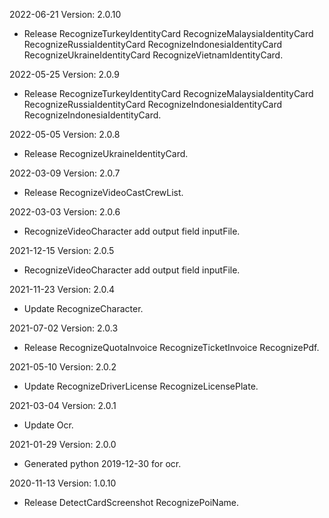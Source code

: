 2022-06-21 Version: 2.0.10
- Release RecognizeTurkeyIdentityCard RecognizeMalaysiaIdentityCard RecognizeRussiaIdentityCard RecognizeIndonesiaIdentityCard RecognizeUkraineIdentityCard RecognizeVietnamIdentityCard.

2022-05-25 Version: 2.0.9
- Release RecognizeTurkeyIdentityCard RecognizeMalaysiaIdentityCard RecognizeRussiaIdentityCard RecognizeIndonesiaIdentityCard RecognizeIndonesiaIdentityCard.

2022-05-05 Version: 2.0.8
- Release RecognizeUkraineIdentityCard.

2022-03-09 Version: 2.0.7
- Release RecognizeVideoCastCrewList.

2022-03-03 Version: 2.0.6
- RecognizeVideoCharacter add output field inputFile.

2021-12-15 Version: 2.0.5
- RecognizeVideoCharacter add output field inputFile.

2021-11-23 Version: 2.0.4
- Update RecognizeCharacter.

2021-07-02 Version: 2.0.3
- Release RecognizeQuotaInvoice RecognizeTicketInvoice RecognizePdf.

2021-05-10 Version: 2.0.2
- Update RecognizeDriverLicense RecognizeLicensePlate.

2021-03-04 Version: 2.0.1
- Update Ocr.

2021-01-29 Version: 2.0.0
- Generated python 2019-12-30 for ocr.

2020-11-13 Version: 1.0.10
- Release DetectCardScreenshot RecognizePoiName.

